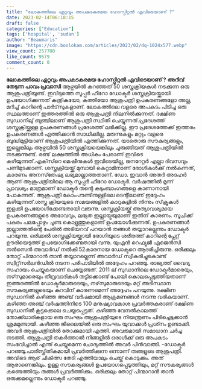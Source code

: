 ```yaml
---
title: "ലോകത്തിലെ ഏറ്റവും അപകടകരമയ ഹോസ്പിറ്റൽ എവിടെയാണ് ?"
date: 2023-02-14T06:18:15
draft: false
categories: ["Education"]
tags: ['hospital', 'sudan']
author: "Beaumaris"
image: "https://cdn.boolokam.com/articles/2023/02/dq-1024x577.webp"
view_count: 257780
like_count: 9579
comment_count: 0
---
```


**ലോകത്തിലെ ഏറ്റവും അപകടകരമയ ഹോസ്പിറ്റൽ എവിടെയാണ് ?** **അറിവ് തേടുന്ന പാവം പ്രവാസി** ആഴ്ചയില്‍ കുറഞ്ഞത് 50 ശസ്ത്രക്രിയകള്‍ നടക്കുന്ന ഒരു ആശുപത്രിയുണ്ട്. ഇവിടുത്തെ സൂപ്പര്‍ ഹീറോ ഡോക്ടര്‍ ശസ്ത്രക്രിയയ്ക്കായി ഉപയോഗിക്കുന്നത് കത്രികയോ, കത്തിയോ ആശുപത്രി ഉപകരണങ്ങളോ അല്ല, മറിച്ച് കാറിന്റെ പാര്‍ട്‌സുകളാണ്. ലോകത്തിലെ വളരെ അപകടം പിടിച്ച ഒരു സ്ഥലത്താണ് ഇത്തരത്തില്‍ ഒരു ആശുപത്രി നിലനില്‍ക്കുന്നത്. ദക്ഷിണ സുഡാനിലു് ബുഞ്ചിലാണ് ആശുപത്രി സ്ഥിതി ചെയ്യുന്നത്.പ്രദേശത്ത് ശസ്ത്രക്രിയ്ക്കുള്ള ഉപകരണങ്ങള്‍ പ്രദേശത്ത് ലഭിക്കില്ല. ഈ പ്രദേശത്തേക്ക് ഇത്തരം ഉപകരണങ്ങള്‍ എത്തിക്കാന്‍ സാധിക്കില്ല. മരുന്നുകളും മറ്റും വളരെ ബുദ്ധിമുട്ടിയാണ് ആശുപത്രിയില്‍ എത്തിക്കുന്നത്. യാതൊരു സൗകര്യങ്ങളും, ഇല്ലെങ്കിലും ആഴ്ചയില്‍ 50 ശസ്ത്രക്രിയയെങ്കിലും ചുരുങ്ങിയത് ആശുപത്രിയില്‍ നടക്കുന്നുണ്ട്. രണ്ട് ലക്ഷത്തില്‍ അധികം പേരാണ് ഇവിടെ കഴിയുന്നത്.എക്‌സ്‌റെ മെഷീനുകള്‍ ഇവിടെയില്ല, ജനറേറ്റര്‍ എല്ലാ ദിവസവും പണിമുടക്കാണ്. ശസ്ത്രക്രിയയ്ക്ക് മുമ്പായി കെറ്റാമിനാണ് രോഗികള്‍ക്ക് നല്‍കുന്നത്, കാരണം അനസ്‌തേഷ്യ ലഭ്യമാല്ലാത്തതാണ്. ഡോ. ഇവാന്‍ അതര്‍ അദഹര്‍ ആണ് ആശുപത്രിയിലെ ആ സൂപ്പര്‍ ഹീറോ ഡോക്ടര്‍. വര്‍ഷത്തില്‍ മൂന്ന് പ്രാവശ്യം മാത്രമാണ് ഡോക്ടര്‍ തന്റെ കുടുംബാംഗങ്ങളെ കാണാനായി പോകുന്നത്. ആശുപത്രി കോംപൗണ്ടിനുള്ളിലെ ടെന്റിലാണ് ഇദ്ദേഹം കഴിയുന്നത്.ശസ്ത്ര ക്രിയയുടെ സമയങ്ങളില്‍ കാറുകളില്‍ നിന്നും സ്‌ക്രൂകള്‍ ഇളക്കി ഉപയോഗിക്കേണ്ടതായി വരുന്നു. ശസ്ത്രക്രിയയ്ക്ക് അത്യാവശ്യമായ ഉപകരണങ്ങളുടെ അഭാവവും, ലഭ്യത ഇല്ലായ്മയുമാണ് ഇതിന് കാരണം. സൂചിക്ക് പകരം പലപ്പോഴും ചൂണ്ട കൊളുത്തുകളാണ് ഉപയോഗിക്കുന്നത്. ഉപകരണങ്ങള്‍ ഇല്ലാത്തതിന്റെ പേരില്‍ അടിയറവ് പറയാന്‍ തങ്ങള്‍ തയ്യാറല്ലെന്നും ഡോക്ടര്‍ പറയുന്നു. ഒരിക്കല്‍ ശസ്ത്രക്രിയയ്ക്കായി രോഗിയുടെ ശരീരത്ത് കാറിന്റെ പ്ലേറ്റ് ഊരിയെടുത്ത് ഉപയോഗിക്കേണ്ടതായി വന്നു. യുഎന്‍ റെഫ്യുജീ എജെന്‍സി നന്‍സെന്‍ അവാര്‍ഡ് നല്‍കി 52കാരനായ ഡോക്ടറെ ആദരിച്ചിരുന്നു. ഒരിക്കലും തോറ്റ് പിന്മാറാന്‍ താന്‍ തയ്യാറല്ലെന്ന് അവാര്‍ഡ് സ്വീകരിച്ചുകൊണ്ട് സ്വിറ്റ്‌സര്‍ലന്‍ഡില്‍ നടന്ന പരിപാടിയില്‍ അദ്ദേഹം പറഞ്ഞു. രാജ്യത്ത് വൈദ്യ സഹായം ചെയ്യുകയാണ് ചെയ്യേണ്ടത്. 2011 ല്‌ സുഡാനിലെ ഡോക്ടര്‍മാരെയും, നഴ്‌സുമാരെയും തീവ്രവാദികള്‍ തട്ടിക്കൊണ്ട് പോയി കൊലപ്പെടുത്തിയതാണ് ഇത്തരത്തില്‍ ഡോക്ടര്‍മാരുടെയും, നഴ്‌സുമാരുടെയും മറ്റ് അടിസ്ഥാന സൗകര്യങ്ങളുടെയും കുറവിന് കാരണമെന്ന് അദ്ദേഹം പറയുന്നു. ദക്ഷിണ സുഡാനില്‍ കഴിഞ്ഞ അഞ്ച് വര്‍ഷമായി ആക്രമണങ്ങള്‍ നടന്നു വരികയാണ്. കഴിഞ്ഞ അഞ്ച് വര്‍ഷത്തിനിടെ 100 മനുഷ്യാവകാശ പ്രവര്‍ത്തകരാണ് ദക്ഷിണ സുഡാനില്‍ കൂട്ടക്കൊല ചെയ്യപ്പെട്ടത്. കഴിഞ്ഞ വേനല്‍കാലത്ത് തോക്ക്ധാരികളായ ഒരു സംഘം ആശുപത്രിയുടെ നിയന്ത്രണം പിടിച്ചെടുക്കാന്‍ ശ്രമമുണ്ടായി. കഴിഞ്ഞ ജീലൈയില്‍ ഒരു സംഘം യുവാക്കള്‍ പ്രശ്‌നം ഉണ്ടാക്കി. അവര്‍ ആശുപത്രിയില്‍ തോക്കുമായി എത്തി. അവരുമായി സമാധാന ചര്‍ച്ച നടത്തി. ആശുപത്രി തകര്‍ത്താല്‍ നിങ്ങളില്‍ ഒരാള്‍ക്ക് ഒരു അപകടം സംഭവിച്ചാല്‍ എന്ത് ചെയ്യുമെന്ന ചോദ്യത്തില്‍ അവര്‍ പിന്‍വാങ്ങി. -ഡോക്ടര്‍ പറഞ്ഞു.പാരിസ്തിതികമായി പ്രവര്‍ത്തിക്കുന്ന ഒന്നാണ് തങ്ങളുടെ ആശുപത്രി. അവിടെ ആര് ചികിത്സ തേടി എത്തിയാലും ചെയ്ത് കൊടുക്കും. അത് ആരാണെങ്കിലും. ഉള്ള സൗകര്യങ്ങള്‍ ഉപയോഗപ്പെടുത്തിയും, മറ്റ് സൗകര്യങ്ങള്‍ കണ്ടെത്തിയും തങ്ങള്‍ പ്രവര്‍ത്തിക്കും. ഒരിക്കലും തോറ്റ് പിന്മാറാന്‍ താന്‍ ഒരുക്കമല്ലെന്നും ഡോക്ടര്‍ പറഞ്ഞു.
